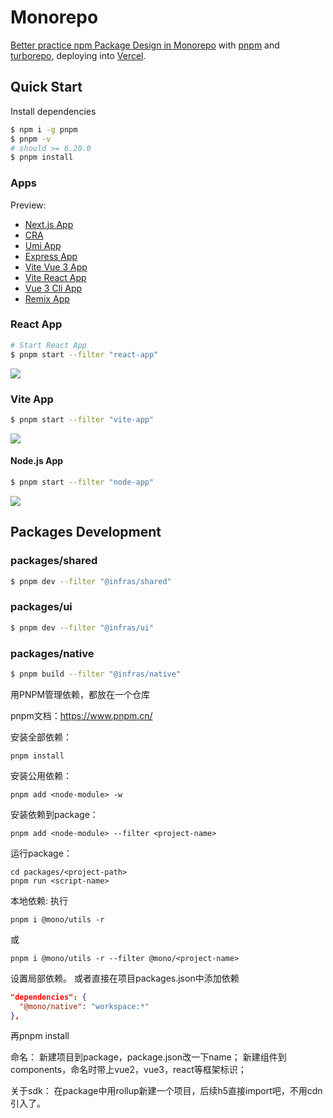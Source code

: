 # Monorepo

[Better practice npm Package Design in Monorepo](https://www.rustc.cloud/monorepo-pkg) with [pnpm](https://pnpm.io/) and [turborepo](https://turborepo.org/), deploying into [Vercel](https://vercel.com/).

## Quick Start

Install dependencies

```bash
$ npm i -g pnpm
$ pnpm -v
# should >= 6.20.0
$ pnpm install
```

### Apps

Preview:
- [Next.js App](https://monorepo-next-app.vercel.app/)
- [CRA](https://monorepo-react-app.vercel.app/)
- [Umi App](https://monorepo-umi-app.vercel.app/)
- [Express App](https://monorepo-express-app.vercel.app/)
- [Vite Vue 3 App](https://monorepo-vite-vue3-app.vercel.app/)
- [Vite React App](https://monorepo-vite-react-app.vercel.app/)
- [Vue 3 Cli App](https://monorepo-vue3-cli-app.vercel.app/)
- [Remix App](https://monorepo-remix-app.vercel.app/)

### React App

```bash
# Start React App
$ pnpm start --filter "react-app"
```

![](https://user-images.githubusercontent.com/13595509/146680807-a15b411e-075a-438e-b020-f3d88240c55d.png)

### Vite App

```bash
$ pnpm start --filter "vite-app"
```

![](https://user-images.githubusercontent.com/13595509/146680790-c5b506ae-5006-42a2-b9df-c379499dab3b.png)


#### Node.js App

```bash
$ pnpm start --filter "node-app"
```

![](https://user-images.githubusercontent.com/13595509/146680754-8b6798f4-fa4f-43ff-929e-911e1343ef88.png)

## Packages Development

### packages/shared

```bash
$ pnpm dev --filter "@infras/shared"
```

### packages/ui

```bash
$ pnpm dev --filter "@infras/ui"
```

### packages/native

```bash
$ pnpm build --filter "@infras/native"
```


用PNPM管理依赖，都放在一个仓库

pnpm文档：https://www.pnpm.cn/

安装全部依赖：
````
pnpm install
````

安装公用依赖：
````
pnpm add <node-module> -w
````

安装依赖到package：
````
pnpm add <node-module> --filter <project-name>
````

运行package： 
````
cd packages/<project-path>
pnpm run <script-name>
````

本地依赖:
执行
````
pnpm i @mono/utils -r
````
或
````
pnpm i @mono/utils -r --filter @mono/<project-name>
````
设置局部依赖。
或者直接在项目packages.json中添加依赖
````json
"dependencies": {
  "@mono/native": "workspace:*"
},
````
再pnpm install

命名：
新建项目到package，package.json改一下name；
新建组件到components，命名时带上vue2，vue3，react等框架标识；

关于sdk：
在package中用rollup新建一个项目，后续h5直接import吧，不用cdn引入了。